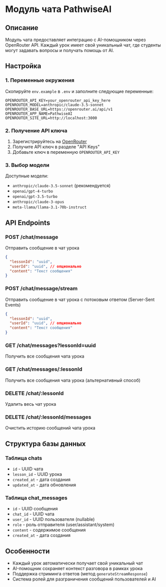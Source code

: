 # Модуль чата PathwiseAI

## Описание

Модуль чата предоставляет интеграцию с AI-помощником через OpenRouter API. Каждый урок имеет свой уникальный чат, где студенты могут задавать вопросы и получать помощь от AI.

## Настройка

### 1. Переменные окружения

Скопируйте `env.example` в `.env` и заполните следующие переменные:

```env
OPENROUTER_API_KEY=your_openrouter_api_key_here
OPENROUTER_MODEL=anthropic/claude-3.5-sonnet
OPENROUTER_BASE_URL=https://openrouter.ai/api/v1
OPENROUTER_APP_NAME=PathwiseAI
OPENROUTER_SITE_URL=http://localhost:3000
```

### 2. Получение API ключа

1. Зарегистрируйтесь на [OpenRouter](https://openrouter.ai/)
2. Получите API ключ в разделе "API Keys"
3. Добавьте ключ в переменную `OPENROUTER_API_KEY`

### 3. Выбор модели

Доступные модели:

- `anthropic/claude-3.5-sonnet` (рекомендуется)
- `openai/gpt-4-turbo`
- `openai/gpt-3.5-turbo`
- `anthropic/claude-3-opus`
- `meta-llama/llama-3.1-70b-instruct`

## API Endpoints

### POST /chat/message

Отправить сообщение в чат урока

```json
{
  "lessonId": "uuid",
  "userId": "uuid", // опционально
  "content": "Текст сообщения"
}
```

### POST /chat/message/stream

Отправить сообщение в чат урока с потоковым ответом (Server-Sent Events)

```json
{
  "lessonId": "uuid",
  "userId": "uuid", // опционально
  "content": "Текст сообщения"
}
```

### GET /chat/messages?lessonId=uuid

Получить все сообщения чата урока

### GET /chat/messages/:lessonId

Получить все сообщения чата урока (альтернативный способ)

### DELETE /chat/:lessonId

Удалить весь чат урока

### DELETE /chat/:lessonId/messages

Очистить историю сообщений чата урока

## Структура базы данных

### Таблица chats

- `id` - UUID чата
- `lesson_id` - UUID урока
- `created_at` - дата создания
- `updated_at` - дата обновления

### Таблица chat_messages

- `id` - UUID сообщения
- `chat_id` - UUID чата
- `user_id` - UUID пользователя (nullable)
- `role` - роль отправителя (user/assistant/system)
- `content` - содержимое сообщения
- `created_at` - дата создания

## Особенности

- Каждый урок автоматически получает свой уникальный чат
- AI-помощник сохраняет контекст разговора в рамках урока
- Поддержка стриминга ответов (метод `generateStreamResponse`)
- Система ролей для разграничения сообщений пользователей и AI
